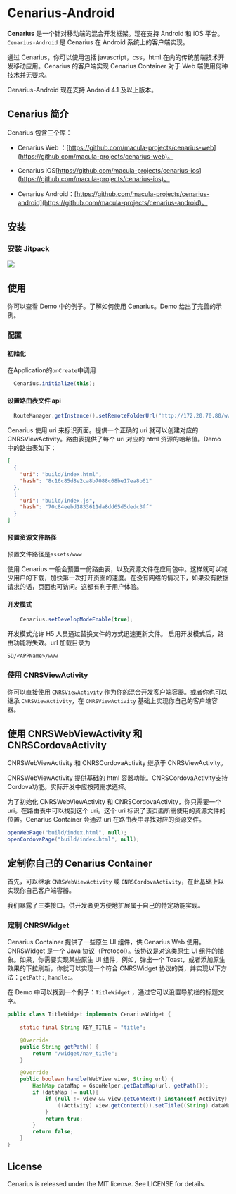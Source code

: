 # Cenarius-Android

**Cenarius** 是一个针对移动端的混合开发框架。现在支持 Android 和 iOS 平台。`Cenarius-Android` 是 Cenarius 在 Android 系统上的客户端实现。

通过 Cenarius，你可以使用包括 javascript，css，html 在内的传统前端技术开发移动应用。Cenarius 的客户端实现 Cenarius Container 对于 Web 端使用何种技术并无要求。

Cenarius-Android 现在支持 Android 4.1 及以上版本。


## Cenarius 简介

Cenarius 包含三个库：

- Cenarius Web ：[https://github.com/macula-projects/cenarius-web](https://github.com/macula-projects/cenarius-web)。

- Cenarius iOS[https://github.com/macula-projects/cenarius-ios](https://github.com/macula-projects/cenarius-ios)。

- Cenarius Android：[https://github.com/macula-projects/cenarius-android](https://github.com/macula-projects/cenarius-android)。

## 安装

### 安装 Jitpack

[![](https://jitpack.io/v/macula-projects/cenarius-android.svg)](https://jitpack.io/#macula-projects/cenarius-android)

## 使用

你可以查看 Demo 中的例子。了解如何使用 Cenarius。Demo 给出了完善的示例。

### 配置

#### 初始化

在Application的`onCreate`中调用

```Java
  Cenarius.initialize(this);
```

#### 设置路由表文件 api

```Java
  RouteManager.getInstance().setRemoteFolderUrl("http://172.20.70.80/www");
```

Cenarius 使用 uri 来标识页面。提供一个正确的 uri 就可以创建对应的 CNRSViewActivity。路由表提供了每个 uri 对应的 html 资源的哈希值。Demo 中的路由表如下：

```json
[
  {
    "uri": "build/index.html",
    "hash": "8c16c85d8e2ca8b7088c68be17ea8b61"
  },
  {
    "uri": "build/index.js",
    "hash": "70c84eebd1833611da8dd65d5dedc3ff"
  }
]
```

#### 预置资源文件路径

预置文件路径是`assets/www`

使用 Cenarius 一般会预置一份路由表，以及资源文件在应用包中。这样就可以减少用户的下载，加快第一次打开页面的速度。在没有网络的情况下，如果没有数据请求的话，页面也可访问。这都有利于用户体验。

#### 开发模式

```java
    Cenarius.setDevelopModeEnable(true);
```

开发模式允许 H5 人员通过替换文件的方式迅速更新文件。
启用开发模式后，路由功能将失效。url 加载目录为

```
SD/<APPName>/www
```

### 使用 CNRSViewActivity

你可以直接使用 `CNRSViewActivity` 作为你的混合开发客户端容器。或者你也可以继承 `CNRSViewActivity`，在 `CNRSViewActivity` 基础上实现你自己的客户端容器。

## 使用 CNRSWebViewActivity 和 CNRSCordovaActivity

CNRSWebViewActivity 和 CNRSCordovaActivity 继承于 CNRSViewActivity。

CNRSWebViewActivity 提供基础的 html 容器功能。CNRSCordovaActivity支持Cordova功能。实际开发中应按照需求选择。

为了初始化 CNRSWebViewActivity 和 CNRSCordovaActivity，你只需要一个 uri。在路由表中可以找到这个 uri。这个 uri 标识了该页面所需使用的资源文件的位置。Cenarius Container 会通过 uri 在路由表中寻找对应的资源文件。

```java
openWebPage("build/index.html", null);
openCordovaPage("build/index.html", null);
```

## 定制你自己的 Cenarius Container

首先，可以继承 `CNRSWebViewActivity` 或 `CNRSCordovaActivity`，在此基础上以实现你自己客户端容器。

我们暴露了三类接口。供开发者更方便地扩展属于自己的特定功能实现。

### 定制 CNRSWidget

Cenarius Container 提供了一些原生 UI 组件，供 Cenarius Web 使用。CNRSWidget 是一个 Java 协议（Protocol）。该协议是对这类原生 UI 组件的抽象。如果，你需要实现某些原生 UI 组件，例如，弹出一个 Toast，或者添加原生效果的下拉刷新，你就可以实现一个符合 CNRSWidget 协议的类，并实现以下方法：`getPath:`, `handle:`。

在 Demo 中可以找到一个例子：`TitleWidget` ，通过它可以设置导航栏的标题文字。

```java
public class TitleWidget implements CenariusWidget {
    
    static final String KEY_TITLE = "title";

    @Override
    public String getPath() {
        return "/widget/nav_title";
    }

    @Override
    public boolean handle(WebView view, String url) {
        HashMap dataMap = GsonHelper.getDataMap(url, getPath());
        if (dataMap != null){
            if (null != view && view.getContext() instanceof Activity) {
                ((Activity) view.getContext()).setTitle((String) dataMap.get(KEY_TITLE));
            }
            return true;
        }
        return false;
    }
}
```

## License

Cenarius is released under the MIT license. See LICENSE for details.
